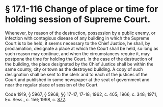 # § 17.1-116 Change of place or time for holding session of Supreme Court.

<p>Whenever, by reason of the destruction, possession by a public enemy, or infection with contagious disease of any building in which the Supreme Court is to be held, it seems necessary to the Chief Justice, he shall, by proclamation, designate a place at which the Court shall be held, so long as such reason may continue, and when the circumstances require it, may postpone the time for holding the Court. In the case of the destruction of the building, the place designated by the Chief Justice shall be within the same county, city or town as the destroyed building. A copy of such designation shall be sent to the clerk and to each of the justices of the Court and published in some newspaper at the seat of government and near the regular place of session of the Court.</p><p>Code 1919, § 5967, § 5968, §§ 17-17, 17-18; 1962, c. 405; 1966, c. 348; 1971, Ex. Sess., c. 156; 1998, c. <a href='http://lis.virginia.gov/cgi-bin/legp604.exe?981+ful+CHAP0872'>872</a>.</p>